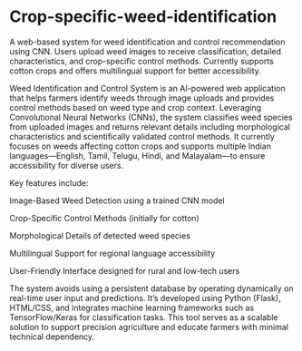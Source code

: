 # Crop-specific-weed-identification
A web-based system for weed identification and control recommendation using CNN. Users upload weed images to receive classification, detailed characteristics, and crop-specific control methods. Currently supports cotton crops and offers multilingual support for better accessibility.

Weed Identification and Control System is an AI-powered web application that helps farmers identify weeds through image uploads and provides control methods based on weed type and crop context. Leveraging Convolutional Neural Networks (CNNs), the system classifies weed species from uploaded images and returns relevant details including morphological characteristics and scientifically validated control methods. It currently focuses on weeds affecting cotton crops and supports multiple Indian languages—English, Tamil, Telugu, Hindi, and Malayalam—to ensure accessibility for diverse users.

Key features include:

Image-Based Weed Detection using a trained CNN model

Crop-Specific Control Methods (initially for cotton)

Morphological Details of detected weed species

Multilingual Support for regional language accessibility

User-Friendly Interface designed for rural and low-tech users

The system avoids using a persistent database by operating dynamically on real-time user input and predictions. It’s developed using Python (Flask), HTML/CSS, and integrates machine learning frameworks such as TensorFlow/Keras for classification tasks. This tool serves as a scalable solution to support precision agriculture and educate farmers with minimal technical dependency.
